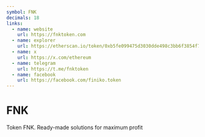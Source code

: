 ```yaml
---
symbol: FNK
decimals: 18
links:
  - name: website
    url: https://fnktoken.com
  - name: explorer
    url: https://etherscan.io/token/0xb5fe099475d3030dde498c3bb6f3854f762a48ad
  - name: x
    url: https://x.com/ethereum
  - name: telegram
    url: https://t.me/fnktoken
  - name: facebook
    url: https://facebook.com/finiko.token
---
```


# FNK

Token FNK. Ready-made solutions for maximum profit
